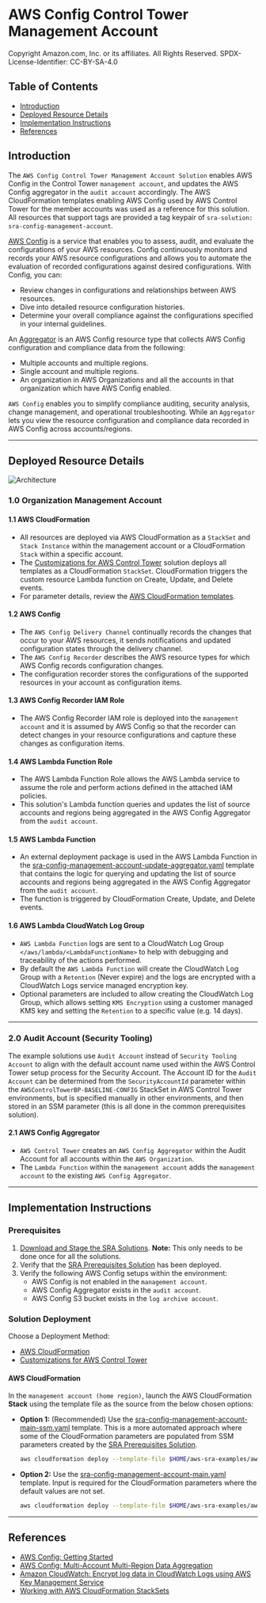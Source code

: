# AWS Config Control Tower Management Account<!-- omit in toc -->

Copyright Amazon.com, Inc. or its affiliates. All Rights Reserved. SPDX-License-Identifier: CC-BY-SA-4.0

## Table of Contents<!-- omit in toc -->

- [Introduction](#introduction)
- [Deployed Resource Details](#deployed-resource-details)
- [Implementation Instructions](#implementation-instructions)
- [References](#references)

## Introduction

The `AWS Config Control Tower Management Account Solution` enables AWS Config in the Control Tower `management account`, and updates the AWS Config aggregator in the `audit account` accordingly. The AWS CloudFormation templates enabling AWS Config
used by AWS Control Tower for the member accounts was used as a reference for this solution. All resources that support tags are provided a tag keypair of `sra-solution: sra-config-management-account`.

[AWS Config](https://aws.amazon.com/config/) is a service that enables you to assess, audit, and evaluate the configurations of your AWS resources. Config continuously monitors and records your AWS resource configurations and allows you to automate
the evaluation of recorded configurations against desired configurations. With Config, you can:

- Review changes in configurations and relationships between AWS resources.
- Dive into detailed resource configuration histories.
- Determine your overall compliance against the configurations specified in your internal guidelines.

An [Aggregator](https://docs.aws.amazon.com/config/latest/developerguide/aggregate-data.html) is an AWS Config resource type that collects AWS Config configuration and compliance data from the following:

- Multiple accounts and multiple regions.
- Single account and multiple regions.
- An organization in AWS Organizations and all the accounts in that organization which have AWS Config enabled.

`AWS Config` enables you to simplify compliance auditing, security analysis, change management, and operational troubleshooting. While an `Aggregator` lets you view the resource configuration and compliance data recorded in AWS Config across
accounts/regions.

---

## Deployed Resource Details

![Architecture](./documentation/config-management-account.png)

### 1.0 Organization Management Account<!-- omit in toc -->

#### 1.1 AWS CloudFormation<!-- omit in toc -->

- All resources are deployed via AWS CloudFormation as a `StackSet` and `Stack Instance` within the management account or a CloudFormation `Stack` within a specific account.
- The [Customizations for AWS Control Tower](https://aws.amazon.com/solutions/implementations/customizations-for-aws-control-tower/) solution deploys all templates as a CloudFormation `StackSet`. CloudFormation triggers the custom resource Lambda
  function on Create, Update, and Delete events.
- For parameter details, review the [AWS CloudFormation templates](templates/).

#### 1.2 AWS Config<!-- omit in toc -->

- The `AWS Config Delivery Channel` continually records the changes that occur to your AWS resources, it sends notifications and updated configuration states through the delivery channel.
- The `AWS Config Recorder` describes the AWS resource types for which AWS Config records configuration changes.
- The configuration recorder stores the configurations of the supported resources in your account as configuration items.

#### 1.3 AWS Config Recorder IAM Role<!-- omit in toc -->

- The AWS Config Recorder IAM role is deployed into the `management account` and it is assumed by AWS Config so that the recorder can detect changes in your resource configurations and capture these changes as configuration items.

#### 1.4 AWS Lambda Function Role<!-- omit in toc -->

- The AWS Lambda Function Role allows the AWS Lambda service to assume the role and perform actions defined in the attached IAM policies.
- This solution's Lambda function queries and updates the list of source accounts and regions being aggregated in the AWS Config Aggregator from the `audit account`.

#### 1.5 AWS Lambda Function<!-- omit in toc -->

- An external deployment package is used in the AWS Lambda Function in the [sra-config-management-account-update-aggregator.yaml](templates/sra-config-management-account-update-aggregator.yaml) template that contains the logic for querying and
  updating the list of source accounts and regions being aggregated in the AWS Config Aggregator from the `audit account`.
- The function is triggered by CloudFormation Create, Update, and Delete events.

#### 1.6 AWS Lambda CloudWatch Log Group<!-- omit in toc -->

- `AWS Lambda Function` logs are sent to a CloudWatch Log Group `</aws/lambda/<LambdaFunctionName>` to help with debugging and traceability of the actions performed.
- By default the `AWS Lambda Function` will create the CloudWatch Log Group with a `Retention` (Never expire) and the logs are encrypted with a CloudWatch Logs service managed encryption key.
- Optional parameters are included to allow creating the CloudWatch Log Group, which allows setting `KMS Encryption` using a customer managed KMS key and setting the `Retention` to a specific value (e.g. 14 days).

---

### 2.0 Audit Account (Security Tooling)<!-- omit in toc -->

The example solutions use `Audit Account` instead of `Security Tooling Account` to align with the default account name used within the AWS Control Tower setup process for the Security Account. The Account ID for the `Audit Account`  can be determined from the `SecurityAccountId` parameter within the `AWSControlTowerBP-BASELINE-CONFIG` StackSet in AWS Control Tower environments, but is specified manually in other environments, and then stored in an SSM parameter (this is all done in the common prerequisites solution).


#### 2.1 AWS Config Aggregator<!-- omit in toc -->

- `AWS Control Tower` creates an `AWS Config Aggregator` within the Audit Account for all accounts within the `AWS Organization`.
- The `Lambda Function` within the `management account` adds the `management account` to the existing `AWS Config Aggregator`.

---

## Implementation Instructions

### Prerequisites<!-- omit in toc -->

1. [Download and Stage the SRA Solutions](../../../docs/DOWNLOAD-AND-STAGE-SOLUTIONS.md). **Note:** This only needs to be done once for all the solutions.
2. Verify that the [SRA Prerequisites Solution](../../common/common_prerequisites/) has been deployed.
3. Verify the following AWS Config setups within the environment:
   - AWS Config is not enabled in the `management account`.
   - AWS Config Aggregator exists in the `audit account`.
   - AWS Config S3 bucket exists in the `log archive account`.

### Solution Deployment<!-- omit in toc -->

Choose a Deployment Method:

- [AWS CloudFormation](#aws-cloudformation)
- [Customizations for AWS Control Tower](../../../docs/CFCT-DEPLOYMENT-INSTRUCTIONS.md)

#### AWS CloudFormation<!-- omit in toc -->

In the `management account (home region)`, launch the AWS CloudFormation **Stack** using the template file as the source from the below chosen options:

- **Option 1:** (Recommended) Use the [sra-config-management-account-main-ssm.yaml](templates/sra-config-management-account-main-ssm.yaml) template. This is a more automated approach where some of the CloudFormation parameters are populated from SSM
  parameters created by the [SRA Prerequisites Solution](../../common/common_prerequisites/).

  ```bash
  aws cloudformation deploy --template-file $HOME/aws-sra-examples/aws_sra_examples/solutions/config/config_management_account/templates/sra-config-management-account-main-ssm.yaml --stack-name sra-config-management-account-main-ssm --capabilities CAPABILITY_NAMED_IAM
  ```

- **Option 2:** Use the [sra-config-management-account-main.yaml](templates/sra-config-management-account-main.yaml) template. Input is required for the CloudFormation parameters where the default values are not set.

  ```bash
  aws cloudformation deploy --template-file $HOME/aws-sra-examples/aws_sra_examples/solutions/config/config_management_account/templates/sra-config-management-account-main.yaml --stack-name sra-config-management-account-main --capabilities CAPABILITY_NAMED_IAM --parameter-overrides pAuditAccountId=<AUDIT_ACCOUNT_ID> pConfigRegionsToEnable=<CONFIG_REGIONS_TO_ENABLE> pHomeRegion=<HOME_REGION> pLogArchiveAccountId=<LOG_ARCHIVE_ACCOUNT_ID> pOrganizationId=<ORGANIZATION_ID> pSRAStagingS3BucketName=<SRA_STAGING_S3_BUCKET_NAME>
  ```

---

## References

- [AWS Config: Getting Started](https://docs.aws.amazon.com/config/latest/developerguide/getting-started.html)
- [AWS Config: Multi-Account Multi-Region Data Aggregation](https://docs.aws.amazon.com/config/latest/developerguide/aggregate-data.html)
- [Amazon CloudWatch: Encrypt log data in CloudWatch Logs using AWS Key Management Service](https://docs.aws.amazon.com/AmazonCloudWatch/latest/logs/encrypt-log-data-kms.html)
- [Working with AWS CloudFormation StackSets](https://docs.aws.amazon.com/AWSCloudFormation/latest/UserGuide/what-is-cfnstacksets.html)
